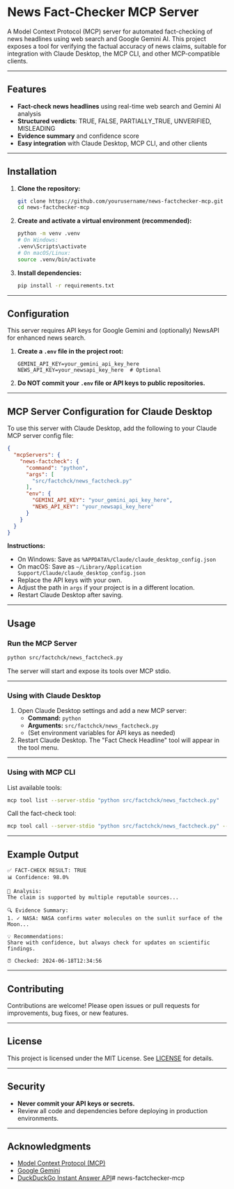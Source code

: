 # News Fact-Checker MCP Server

A Model Context Protocol (MCP) server for automated fact-checking of news headlines using web search and Google Gemini AI. This project exposes a tool for verifying the factual accuracy of news claims, suitable for integration with Claude Desktop, the MCP CLI, and other MCP-compatible clients.

---

## Features
- **Fact-check news headlines** using real-time web search and Gemini AI analysis
- **Structured verdicts**: TRUE, FALSE, PARTIALLY_TRUE, UNVERIFIED, MISLEADING
- **Evidence summary** and confidence score
- **Easy integration** with Claude Desktop, MCP CLI, and other clients

---

## Installation

1. **Clone the repository:**
   ```sh
   git clone https://github.com/yourusername/news-factchecker-mcp.git
   cd news-factchecker-mcp
   ```

2. **Create and activate a virtual environment (recommended):**
   ```sh
   python -m venv .venv
   # On Windows:
   .venv\Scripts\activate
   # On macOS/Linux:
   source .venv/bin/activate
   ```

3. **Install dependencies:**
   ```sh
   pip install -r requirements.txt
   ```

---

## Configuration

This server requires API keys for Google Gemini and (optionally) NewsAPI for enhanced news search.

1. **Create a `.env` file in the project root:**
   ```env
   GEMINI_API_KEY=your_gemini_api_key_here
   NEWS_API_KEY=your_newsapi_key_here  # Optional
   ```

2. **Do NOT commit your `.env` file or API keys to public repositories.**

---

## MCP Server Configuration for Claude Desktop

To use this server with Claude Desktop, add the following to your Claude MCP server config file:

```json
{
  "mcpServers": {
    "news-factcheck": {
      "command": "python",
      "args": [
        "src/factchck/news_factcheck.py"
      ],
      "env": {
        "GEMINI_API_KEY": "your_gemini_api_key_here",
        "NEWS_API_KEY": "your_newsapi_key_here"
      }
    }
  }
}
```

**Instructions:**
- On Windows: Save as `%APPDATA%/Claude/claude_desktop_config.json`
- On macOS: Save as `~/Library/Application Support/Claude/claude_desktop_config.json`
- Replace the API keys with your own.
- Adjust the path in `args` if your project is in a different location.
- Restart Claude Desktop after saving.

---

## Usage

### Run the MCP Server

```sh
python src/factchck/news_factcheck.py
```

The server will start and expose its tools over MCP stdio.

---

### Using with Claude Desktop

1. Open Claude Desktop settings and add a new MCP server:
   - **Command:** `python`
   - **Arguments:** `src/factchck/news_factcheck.py`
   - (Set environment variables for API keys as needed)
2. Restart Claude Desktop. The "Fact Check Headline" tool will appear in the tool menu.

---

### Using with MCP CLI

List available tools:
```sh
mcp tool list --server-stdio "python src/factchck/news_factcheck.py"
```

Call the fact-check tool:
```sh
mcp tool call --server-stdio "python src/factchck/news_factcheck.py" --tool fact_check_headline --args '{"headline": "NASA finds water on the Moon"}'
```

---

## Example Output

```
✅ FACT-CHECK RESULT: TRUE
📊 Confidence: 98.0%

📝 Analysis:
The claim is supported by multiple reputable sources...

🔍 Evidence Summary:
1. ✓ NASA: NASA confirms water molecules on the sunlit surface of the Moon...

💡 Recommendations:
Share with confidence, but always check for updates on scientific findings.

⏰ Checked: 2024-06-18T12:34:56
```

---

## Contributing

Contributions are welcome! Please open issues or pull requests for improvements, bug fixes, or new features.

---

## License

This project is licensed under the MIT License. See [LICENSE](LICENSE) for details.

---

## Security
- **Never commit your API keys or secrets.**
- Review all code and dependencies before deploying in production environments.

---

## Acknowledgments
- [Model Context Protocol (MCP)](https://github.com/modelcontext/mcp)
- [Google Gemini](https://ai.google.dev/gemini-api/docs)
- [DuckDuckGo Instant Answer API](https://duckduckgo.com/api)#   n e w s - f a c t c h e c k e r - m c p  
 